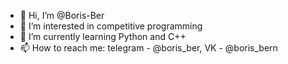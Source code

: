 - 👋 Hi, I’m @Boris-Ber
- 👀 I’m interested in competitive programming
- 🌱 I’m currently learning Python and C++
- 📫 How to reach me: telegram - @boris_ber, VK - @boris_bern

<!---
Boris3000/Boris3000 is a ✨ special ✨ repository because its `README.md` (this file) appears on your GitHub profile.
You can click the Preview link to take a look at your changes.
--->
